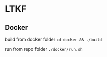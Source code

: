 # LTKF

## Docker

build from docker folder
`cd docker && ./build`

run from repo folder
`./docker/run.sh`
